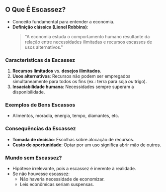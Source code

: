 ## O Que É Escassez?  
- Conceito fundamental para entender a economia.  
- **Definição clássica (Lionel Robbins)**:  
  > "A economia estuda o comportamento humano resultante da relação entre necessidades ilimitadas e recursos escassos de usos alternativos."  

### Características da Escassez  
1. **Recursos limitados** vs. **desejos ilimitados**.  
2. **Usos alternativos**: Recursos não podem ser empregados simultaneamente para todos os fins (ex.: terra para soja *ou* trigo).  
3. **Insaciabilidade humana**: Necessidades sempre superam a disponibilidade.  

### Exemplos de Bens Escassos  
- Alimentos, moradia, energia, tempo, diamantes, etc.  

### Consequências da Escassez  
- **Tomada de decisão**: Escolhas sobre alocação de recursos.  
- **Custo de oportunidade**: Optar por um uso significa abrir mão de outros.  

### Mundo sem Escassez?  
- Hipótese irrelevante, pois a escassez é inerente à realidade.  
- Se não houvesse escassez:  
  - Não haveria necessidade de economizar.  
  - Leis econômicas seriam suspensas.  